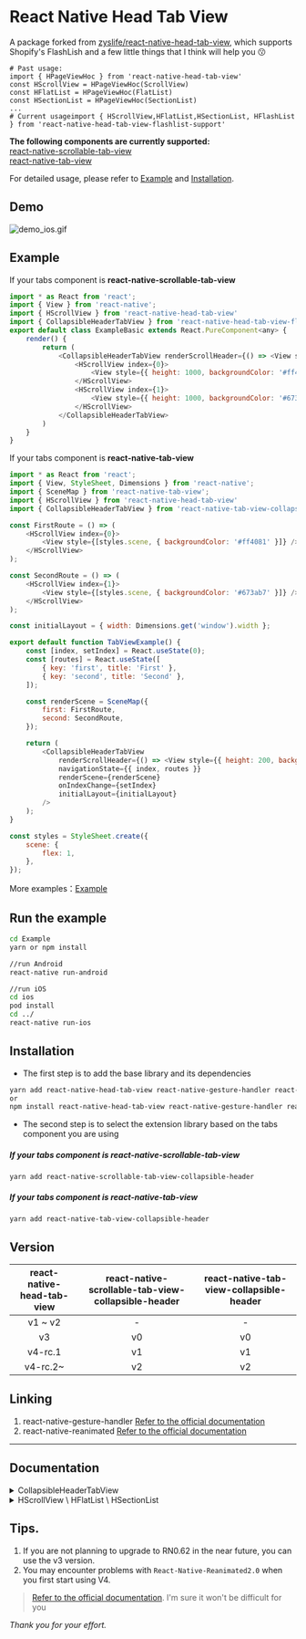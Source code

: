 # React Native Head Tab View

A package forked from [zyslife/react-native-head-tab-view](https://github.com/zyslife/react-native-head-tab-view), which supports Shopify's FlashLish and a few little things that I think will help you 😗

```tsx
# Past usage:
import { HPageViewHoc } from 'react-native-head-tab-view'
const HScrollView = HPageViewHoc(ScrollView)
const HFlatList = HPageViewHoc(FlatList)
const HSectionList = HPageViewHoc(SectionList)
...
# Current usageimport { HScrollView,HFlatList,HSectionList, HFlashList } from 'react-native-head-tab-view-flashlist-support'
```



**The following components are currently supported:**  
[react-native-scrollable-tab-view](https://github.com/ptomasroos/react-native-scrollable-tab-view)  
[react-native-tab-view](https://github.com/satya164/react-native-tab-view)   

For detailed usage, please refer to [Example](https://github.com/zyslife/react-native-head-tab-view#Example) and [Installation](https://github.com/zyslife/react-native-head-tab-view#Installation).


## Demo

![demo_ios.gif](https://github.com/zyslife/react-native-head-tab-view/blob/master/demoGIF/demo_ios.gif) 

## Example   

If your tabs component is **react-native-scrollable-tab-view**  

```js
import * as React from 'react';
import { View } from 'react-native';
import { HScrollView } from 'react-native-head-tab-view'
import { CollapsibleHeaderTabView } from 'react-native-head-tab-view-flashlist-support/rn-tab-view-collapsible-header'
export default class ExampleBasic extends React.PureComponent<any> {
    render() {
        return (
            <CollapsibleHeaderTabView renderScrollHeader={() => <View style={{ height: 200, backgroundColor: 'red' }} />}>
                <HScrollView index={0}>
                    <View style={{ height: 1000, backgroundColor: '#ff4081' }} />
                </HScrollView>
                <HScrollView index={1}>
                    <View style={{ height: 1000, backgroundColor: '#673ab7' }} />
                </HScrollView>
            </CollapsibleHeaderTabView>
        )
    }
}
```

If your tabs component is **react-native-tab-view**  

```js
import * as React from 'react';
import { View, StyleSheet, Dimensions } from 'react-native';
import { SceneMap } from 'react-native-tab-view';
import { HScrollView } from 'react-native-head-tab-view'
import { CollapsibleHeaderTabView } from 'react-native-tab-view-collapsible-header'

const FirstRoute = () => (
    <HScrollView index={0}>
        <View style={[styles.scene, { backgroundColor: '#ff4081' }]} />
    </HScrollView>
);

const SecondRoute = () => (
    <HScrollView index={1}>
        <View style={[styles.scene, { backgroundColor: '#673ab7' }]} />
    </HScrollView>
);

const initialLayout = { width: Dimensions.get('window').width };

export default function TabViewExample() {
    const [index, setIndex] = React.useState(0);
    const [routes] = React.useState([
        { key: 'first', title: 'First' },
        { key: 'second', title: 'Second' },
    ]);

    const renderScene = SceneMap({
        first: FirstRoute,
        second: SecondRoute,
    });

    return (
        <CollapsibleHeaderTabView
            renderScrollHeader={() => <View style={{ height: 200, backgroundColor: 'red' }} />}
            navigationState={{ index, routes }}
            renderScene={renderScene}
            onIndexChange={setIndex}
            initialLayout={initialLayout}
        />
    );
}

const styles = StyleSheet.create({
    scene: {
        flex: 1,
    },
});
```

More examples：[Example](https://github.com/zyslife/react-native-head-tab-view/blob/master/Example/src)  

## Run the example  

```sh
cd Example
yarn or npm install

//run Android 
react-native run-android

//run iOS 
cd ios
pod install
cd ../
react-native run-ios
```

## Installation

- The first step is to add the base library and its dependencies

```sh
yarn add react-native-head-tab-view react-native-gesture-handler react-native-reanimated  
or  
npm install react-native-head-tab-view react-native-gesture-handler react-native-reanimated --save
```

- The second step is to select the extension library based on the tabs component you are using  

##### If your tabs component is react-native-scrollable-tab-view  

```
yarn add react-native-scrollable-tab-view-collapsible-header
```

##### If your tabs component is react-native-tab-view  

```
yarn add react-native-tab-view-collapsible-header
```

## Version

| react-native-head-tab-view | react-native-scrollable-tab-view-collapsible-header | react-native-tab-view-collapsible-header |
| :------------------------: | :-------------------------------------------------: | :--------------------------------------: |
|          v1 ~ v2           |                          -                          |                    -                     |
|             v3             |                         v0                          |                    v0                    |
|          v4-rc.1           |                         v1                          |                    v1                    |
|          v4-rc.2~          |                         v2                          |                    v2                    |

## Linking    

1. react-native-gesture-handler [Refer to the official documentation](https://github.com/software-mansion/react-native-gesture-handler)  
2. react-native-reanimated [Refer to the official documentation](https://github.com/software-mansion/react-native-reanimated)


---

## Documentation

<details>
<summary>CollapsibleHeaderTabView</summary>  








- If your tabs component is react-native-scrollable-tab-view  

>You need to add [this dependency library](https://github.com/zyslife/react-native-scrollable-tab-view-collapsible-header)
>
>```js  
>import { CollapsibleHeaderTabView } from 'react-native-scrollable-tab-view-collapsible-header' 
>```

- If your tabs component is react-native-tab-view 

> You need to add [this dependency library](https://github.com/zyslife/react-native-tab-view-collapsible-header)
>
> ```javascript
> import { CollapsibleHeaderTabView } from 'react-native-tab-view-collapsible-header' 
> ```

`CollapsibleHeaderTabView` extends the props for the tabs component by adding the **CollapsibleHeaderProps**

#### CollapsibleHeaderProps  

##### `renderScrollHeader` _(React.ComponentType<any> | React.ReactElement | null)_  (require)

*render the collapsible header*

```js
renderScrollHeader={()=><View style={{height:180,backgroundColor:'red'}}/>}
```


##### `headerHeight`  (optional)

The height of collapsible header.  


##### `tabbarHeight`  (optional)

The height of collapsible tabbar  

##### `frozeTop`  

The height at which the top area of the Tabview is frozen    


##### `overflowHeight`  

Sets the upward offset distance of the TabView and TabBar  

##### `makeScrollTrans`  _(scrollValue: Animated.ShareValue<boolean>) => void_   

Gets the animation value of the shared collapsible header.   

```js 
<CollapsibleHeaderTabView
    makeScrollTrans={(scrollValue) => {
        this.setState({ scrollValue })
    }}
/>
```

##### `onStartRefresh`  _(() => void)_   

If provided, a standard RefreshControl will be added for "Pull to Refresh" functionality.  
Make sure to also set the isRefreshing prop correctly.

##### `isRefreshing`  _(boolean)_   

Whether the TabView is refreshing  

##### `renderRefreshControl`  _(() => React.ReactElement)_   

A custom RefreshControl

##### `scrollEnabled` _(boolean)_

Whether to allow the scene to slide vertically  

##### `refreshHeight`  _(number)_   

If this height is reached, a refresh event will be triggered （onStartRefresh）  
 it defaults to 80

##### `overflowPull`  _(number)_   

It's the distance beyond the refreshHeight, the distance to continue the displacement, when the pull is long enough,  
it defaults to 50.

##### `pullExtendedCoefficient`  _(number)_   

When the maximum drop-down distance is reached(refreshHeight+overflowPull), the refreshControl moves the distance for each pixel the finger moves The recommended number is between 0 and 1.

---


</details>


<details>
<summary>HScrollView \ HFlatList \ HSectionList</summary>  






##### `index`  _(number)_   (require)  

The number of the screen.  
If you use **react-native-scrollable-tab-view**, it should correspond to the number of the `children` element in the TabView.  

If you use **react-native-tab-view**, it should correspond to the index of the `navigationState` of the TabView  
Please check the [Example](https://github.com/zyslife/react-native-head-tab-view#Example) .


##### `onStartRefresh`  _(() => void)_   

If provided, a standard RefreshControl will be added for "Pull to Refresh" functionality.  
Make sure to also set the isRefreshing prop correctly.  

##### `isRefreshing`  _(boolean)_   

Whether the scene is refreshing  

##### `renderRefreshControl`  _(() => React.ComponentType<any> | React.ReactElement | null)_   

A custom RefreshControl for scene

##### `renderLoadingView` _((headerHeight: number) => React.ReactElement)_  

You can provide a LoadingView when the scene is transparent until the height of the onContentSizeRange callback is less than minHeight.

##### `enableSnap` _(boolean)_ 

When it stops sliding, it automatically switches to the folded and expanded states.



</details>

## Tips.

1. If you are not planning to upgrade to RN0.62 in the near future, you can use the v3 version.
2. You may encounter problems with `React-Native-Reanimated2.0` when you first start using V4.

> [Refer to the official documentation](https://github.com/software-mansion/react-native-reanimated).
> I'm sure it won't be difficult for you



*Thank you for your effort.*
